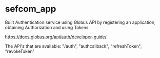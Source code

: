 # sefcom_app

Built Authentication service using Globus API by registering an application, obtaining Authorization and using Tokens

https://docs.globus.org/api/auth/developer-guide/

The API's that are available:
"/auth",
"authcallback",
"refreshToken",
"revokeToken"
